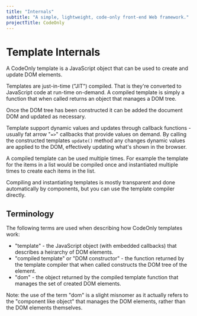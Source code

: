 ```yaml
---
title: "Internals"
subtitle: "A simple, lightweight, code-only front-end Web framework."
projectTitle: CodeOnly
---
```

# Template Internals

A CodeOnly template is a JavaScript object that can be used to create and update
DOM elements.

Templates are just-in-time ("JIT") compiled. That is they're converted to JavaScript 
code at run-time on-demand.  A compiled template is simply a function that when called 
returns an object that manages a DOM tree.

Once the DOM tree has been constructed it can be added the document DOM and updated 
as necessary.

Template support dynamic values and updates through callback functions - usually
fat arrow "`=>`" callbacks that provide values on demand.  By calling the 
constructed templates `update()` method any changes dynamic values are applied
to the DOM, effectively updating what's shown in the browser.

A compiled template can be used multiple times.  For example the template for the
items in a list would be compiled once and instantiated multiple times to create
each items in the list.

Compiling and instantiating templates is mostly transparent and done automatically
by components, but you can use the template compiler directly.



## Terminology

The following terms are used when describing how CodeOnly templates work:

* "template" - the JavaScript object (with embedded callbacks) that describes
  a heirarchy of DOM elements.
* "compiled template" or "DOM constructor" - the function returned by the template
  compiler that when called constructs the DOM tree of the element.
* "dom" - the object returned by the compiled template function
  that manages the set of created DOM elements.

Note: the use of the term "dom" is a slight misnomer as it actually refers to the
"component like object" that manages the DOM elements, rather than the DOM elements
themselves.


